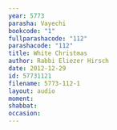 ```yaml
---
year: 5773
parasha: Vayechi
bookcode: "1"
fullparashacode: "112"
parashacode: "112"
title: White Christmas
author: Rabbi Eliezer Hirsch
date: 2012-12-29
id: 57731121
filename: 5773-112-1
layout: audio
moment: 
shabbat: 
occasion: 
---
```

